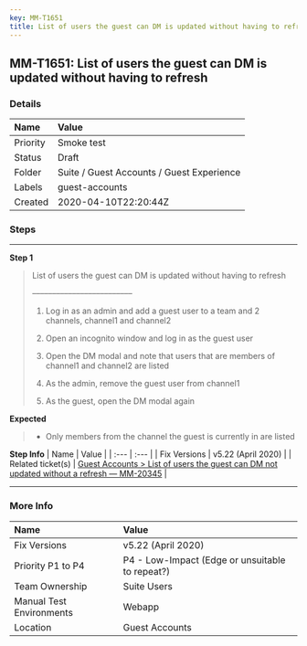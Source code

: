 ```yaml
---
key: MM-T1651
title: List of users the guest can DM is updated without having to refresh
---
```


## MM-T1651: List of users the guest can DM is updated without having to refresh

### Details

| Name     | Value                                     |
| :------- | :---------------------------------------- |
| Priority | Smoke test                                |
| Status   | Draft                                     |
| Folder   | Suite / Guest Accounts / Guest Experience |
| Labels   | guest-accounts                            |
| Created  | 2020-04-10T22:20:44Z                      |

### Steps

<hr/>

**Step 1**

> <article><p data-pm-slice="1 1 []">List of users the guest can DM is updated without having to refresh</p>–––––––––––––––––––––––––<ol><li><p data-pm-slice="1 1 []">Log in as an admin and add a guest user to a team and 2 channels, channel1 and channel2</p></li><li><p>Open an incognito window and log in as the guest user</p></li><li><p>Open the DM modal and note that users that are members of channel1 and channel2 are listed</p></li><li><p>As the admin, remove the guest user from channel1</p></li><li><p>As the guest, open the DM modal again</p></li></ol></article>

**Expected**

> <article><ul><li>Only members from the channel the guest is currently in are listed</li></ul></article>

**Step Info**
| Name | Value |
| :--- | :--- |
| Fix Versions | v5.22 (April 2020) |
| Related ticket(s) | <a href="https://mattermost.atlassian.net/browse/MM-20345">Guest Accounts &gt; List of users the guest can DM not updated without a refresh — MM-20345</a> |

<hr/>

### More Info

| Name                     | Value                                           |
| :----------------------- | :---------------------------------------------- |
| Fix Versions             | v5.22 (April 2020)                              |
| Priority P1 to P4        | P4 - Low-Impact (Edge or unsuitable to repeat?) |
| Team Ownership           | Suite Users                                     |
| Manual Test Environments | Webapp                                          |
| Location                 | Guest Accounts                                  |
